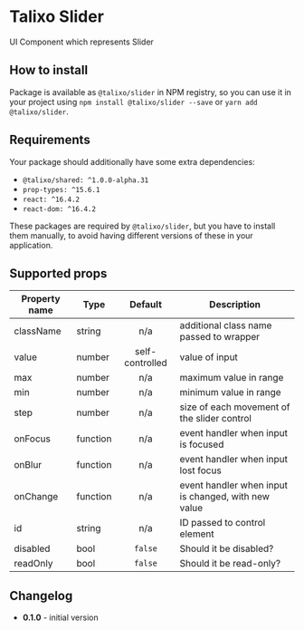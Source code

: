 # Talixo Slider

UI Component which represents Slider

## How to install

Package is available as `@talixo/slider` in NPM registry, so you can use it in your project
using `npm install @talixo/slider --save` or `yarn add @talixo/slider`.

## Requirements

Your package should additionally have some extra dependencies:

- `@talixo/shared: ^1.0.0-alpha.31`
- `prop-types: ^15.6.1`
- `react: ^16.4.2`
- `react-dom: ^16.4.2`

These packages are required by `@talixo/slider`, but you have to install them manually,
to avoid having different versions of these in your application.

## Supported props

Property name | Type      | Default         | Description
--------------|-----------|:---------------:|--------------------------------
className     | string    | n/a             | additional class name passed to wrapper
value         | number    | self-controlled | value of input
max           | number    | n/a             | maximum value in range
min           | number    | n/a             | minimum value in range
step          | number    | n/a             | size of each movement of the slider control
onFocus       | function  | n/a             | event handler when input is focused
onBlur        | function  | n/a             | event handler when input lost focus
onChange      | function  | n/a             | event handler when input is changed, with new value
id            | string    | n/a             | ID passed to control element
disabled      | bool      | `false`         | Should it be disabled?
readOnly      | bool      | `false`         | Should it be read-only?

## Changelog

- **0.1.0** - initial version
